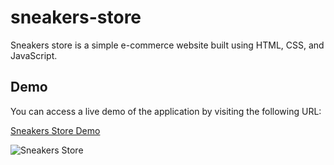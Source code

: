 # sneakers-store
Sneakers store is a simple e-commerce website built using HTML, CSS, and JavaScript. 

## Demo

You can access a live demo of the application by visiting the following URL:

[Sneakers Store Demo](https://haizom.github.io/sneakers-store/)

![Sneakers Store](https://github.com/Haizom/sneakers-store/assets/49898633/a853bfc5-84d7-4b5e-85ab-8e09a3a4ee8f)
